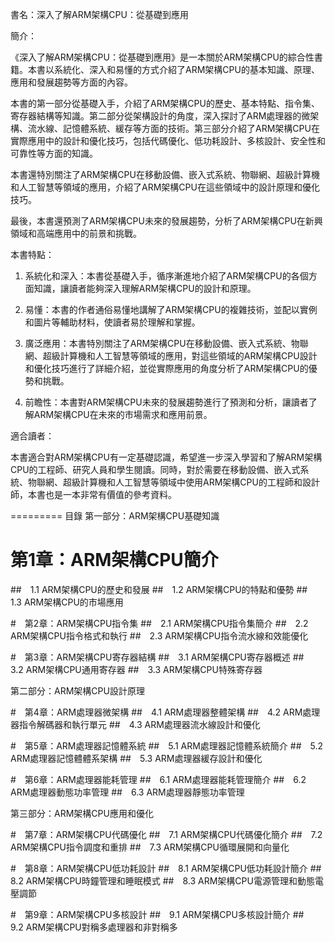 書名：深入了解ARM架構CPU：從基礎到應用

簡介：

《深入了解ARM架構CPU：從基礎到應用》是一本關於ARM架構CPU的綜合性書籍。本書以系統化、深入和易懂的方式介紹了ARM架構CPU的基本知識、原理、應用和發展趨勢等方面的內容。

本書的第一部分從基礎入手，介紹了ARM架構CPU的歷史、基本特點、指令集、寄存器結構等知識。第二部分從架構設計的角度，深入探討了ARM處理器的微架構、流水線、記憶體系統、緩存等方面的技術。第三部分介紹了ARM架構CPU在實際應用中的設計和優化技巧，包括代碼優化、低功耗設計、多核設計、安全性和可靠性等方面的知識。

本書還特別關注了ARM架構CPU在移動設備、嵌入式系統、物聯網、超級計算機和人工智慧等領域的應用，介紹了ARM架構CPU在這些領域中的設計原理和優化技巧。

最後，本書還預測了ARM架構CPU未來的發展趨勢，分析了ARM架構CPU在新興領域和高端應用中的前景和挑戰。

本書特點：
1.  系統化和深入：本書從基礎入手，循序漸進地介紹了ARM架構CPU的各個方面知識，讓讀者能夠深入理解ARM架構CPU的設計和原理。

2.  易懂：本書的作者通俗易懂地講解了ARM架構CPU的複雜技術，並配以實例和圖片等輔助材料，使讀者易於理解和掌握。

3.  廣泛應用：本書特別關注了ARM架構CPU在移動設備、嵌入式系統、物聯網、超級計算機和人工智慧等領域的應用，對這些領域的ARM架構CPU設計和優化技巧進行了詳細介紹，並從實際應用的角度分析了ARM架構CPU的優勢和挑戰。

4.  前瞻性：本書對ARM架構CPU未來的發展趨勢進行了預測和分析，讓讀者了解ARM架構CPU在未來的市場需求和應用前景。

適合讀者：

本書適合對ARM架構CPU有一定基礎認識，希望進一步深入學習和了解ARM架構CPU的工程師、研究人員和學生閱讀。同時，對於需要在移動設備、嵌入式系統、物聯網、超級計算機和人工智慧等領域中使用ARM架構CPU的工程師和設計師，本書也是一本非常有價值的參考資料。

=========
目錄
第一部分：ARM架構CPU基礎知識

# 第1章：ARM架構CPU簡介
##　1.1 ARM架構CPU的歷史和發展
##　1.2 ARM架構CPU的特點和優勢
##　1.3 ARM架構CPU的市場應用

#　第2章：ARM架構CPU指令集
##　2.1 ARM架構CPU指令集簡介
##　2.2 ARM架構CPU指令格式和執行
##　2.3 ARM架構CPU指令流水線和效能優化

#　第3章：ARM架構CPU寄存器結構
##　3.1 ARM架構CPU寄存器概述
##　3.2 ARM架構CPU通用寄存器
##　3.3 ARM架構CPU特殊寄存器

第二部分：ARM架構CPU設計原理

#　第4章：ARM處理器微架構
##　4.1 ARM處理器整體架構
##　4.2 ARM處理器指令解碼器和執行單元
##　4.3 ARM處理器流水線設計和優化

#　第5章：ARM處理器記憶體系統
##　5.1 ARM處理器記憶體系統簡介
##　5.2 ARM處理器記憶體體系架構
##　5.3 ARM處理器緩存設計和優化

#　第6章：ARM處理器能耗管理
##　6.1 ARM處理器能耗管理簡介
##　6.2 ARM處理器動態功率管理
##　6.3 ARM處理器靜態功率管理

第三部分：ARM架構CPU應用和優化

#　第7章：ARM架構CPU代碼優化
##　7.1 ARM架構CPU代碼優化簡介
##　7.2 ARM架構CPU指令調度和重排
##　7.3 ARM架構CPU循環展開和向量化

#　第8章：ARM架構CPU低功耗設計
##　8.1 ARM架構CPU低功耗設計簡介
##　8.2 ARM架構CPU時鐘管理和睡眠模式
##　8.3 ARM架構CPU電源管理和動態電壓調節

#　第9章：ARM架構CPU多核設計
##　9.1 ARM架構CPU多核設計簡介
##　9.2 ARM架構CPU對稱多處理器和非對稱多